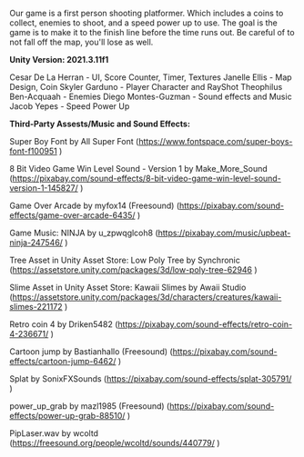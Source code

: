 Our game is a first person shooting platformer. Which includes a coins to collect, enemies to shoot, and a speed power up to use. The goal is the game is to make it to the finish line before the time runs out. Be careful of to not fall off the map, you'll lose as well.

**Unity Version: 2021.3.11f1**

Cesar De La Herran - UI, Score Counter, Timer, Textures
Janelle Ellis - Map Design, Coin
Skyler Garduno - Player Character and RayShot
Theophilus Ben-Acquaah - Enemies
Diego Montes-Guzman - Sound effects and Music
Jacob Yepes - Speed Power Up

**Third-Party Assests/Music and Sound Effects:**

Super Boy Font by All Super Font (https://www.fontspace.com/super-boys-font-f100951 )

8 Bit Video Game Win Level Sound - Version 1 by Make_More_Sound (https://pixabay.com/sound-effects/8-bit-video-game-win-level-sound-version-1-145827/ )

Game Over Arcade by myfox14 (Freesound) (https://pixabay.com/sound-effects/game-over-arcade-6435/ )

Game Music: NINJA by u_zpwqglcoh8 (https://pixabay.com/music/upbeat-ninja-247546/ )

Tree Asset in Unity Asset Store: Low Poly Tree by Synchronic (https://assetstore.unity.com/packages/3d/low-poly-tree-62946 )

Slime Asset in Unity Asset Store: Kawaii Slimes by Awaii Studio (https://assetstore.unity.com/packages/3d/characters/creatures/kawaii-slimes-221172 )

Retro coin 4 by Driken5482 (https://pixabay.com/sound-effects/retro-coin-4-236671/ )

Cartoon jump by Bastianhallo (Freesound) (https://pixabay.com/sound-effects/cartoon-jump-6462/ )

Splat by SonixFXSounds (https://pixabay.com/sound-effects/splat-305791/ )

power_up_grab by mazl1985 (Freesound) (https://pixabay.com/sound-effects/power-up-grab-88510/ )

PipLaser.wav by wcoltd (https://freesound.org/people/wcoltd/sounds/440779/ )
